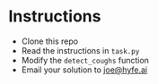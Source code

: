 # Instructions

- Clone this repo  
- Read the instructions in `task.py`
- Modify the `detect_coughs` function
- Email your solution to joe@hyfe.ai
